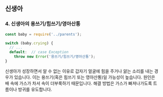 ## 신생아

### 4. 신생아의 용쓰기/힘쓰기/영아산통

```js
const baby = require('../parents');

switch (baby.crying) {
  // ...
  default:  // case Exception
    throw new Error('용쓰기/힘쓰기/영아산통');
}
```

신생아가 성장하면서 알 수 없는 이유로 갑자기 얼굴에 힘을 주거나 앓는 소리를 내는 경우가 있습니다.
이는 용쓰기(혹은 힘쓰기 또는 영아산통)일 가능성이 높습니다. 
원인은 배 속에 가스가 차서 속이 더부룩하기 때문입니다.
해결 방법은 가스가 빠져나가도록 트름이나 방귀를 유도합니다.
